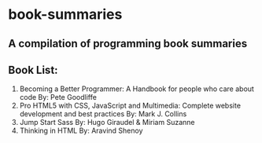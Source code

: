 # book-summaries

##  A compilation of programming book summaries

##  Book List: 
  1.  Becoming a Better Programmer: A Handbook for people who care about code By: Pete Goodliffe
  2.  Pro HTML5 with CSS, JavaScript and Multimedia: Complete website development and best practices By: Mark J. Collins
  3.  Jump Start Sass By: Hugo Giraudel & Miriam Suzanne
  4.  Thinking in HTML  By: Aravind Shenoy

